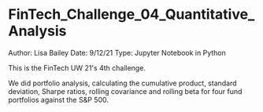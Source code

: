 # FinTech_Challenge_04_Quantitative_Analysis

Author: Lisa Bailey
Date: 9/12/21
Type: Jupyter Notebook in Python

This is the FinTech UW 21's 4th challenge.

We did portfolio analysis, calculating the cumulative product, standard deviation, Sharpe ratios, rolling covariance and rolling beta for four fund portfolios against the S&P 500.
